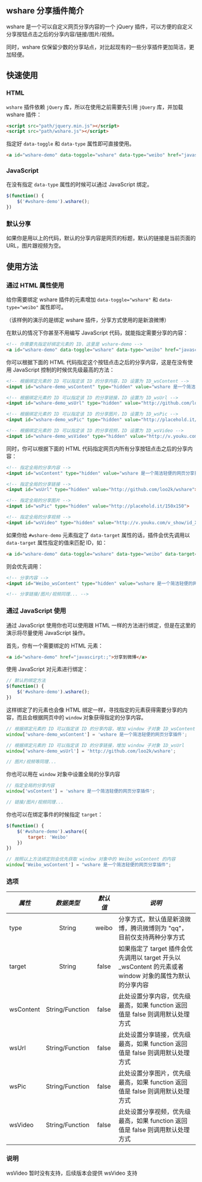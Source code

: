 ## wshare 分享插件简介

wshare 是一个可以自定义网页分享内容的一个 jQuery 插件，可以方便的自定义分享按钮点击之后的分享内容/链接/图片/视频。

同时，wshare 仅保留少数的分享站点，对比起现有的一些分享插件更加简洁，更加轻便。

## 快速使用

### HTML

```wshare``` 插件依赖 ```jQuery``` 库，所以在使用之前需要先引用 ```jQuery``` 库，并加载 wshare 插件：

```html
<script src="path/jquery.min.js"></script>
<script src="path/wshare.js"></script>
```

指定好 ```data-toggle``` 和 ```data-type``` 属性即可直接使用。

```html
<a id="wshare-demo" data-toggole="wshare" data-type="weibo" href="javascript:;">分享到微博</a>
```

### JavaScript

在没有指定 ```data-type``` 属性的时候可以通过 JavaScript 绑定。

```javascript
$(function() {
	$('#wshare-demo').wshare();
})
```

### 默认分享

如果你是用以上的代码，默认的分享内容是网页的标题，默认的链接是当前页面的 URL，图片跟视频为空。

## 使用方法

### 通过 HTML 属性使用

给你需要绑定 wshare 插件的元素增加 ```data-toggle="wshare"``` 和 ```data-type="weibo"``` 属性即可。

（该样例的演示的是绑定 wshare 插件，分享方式使用的是新浪微博）

在默认的情况下你甚至不用编写 JavaScript 代码，就能指定需要分享的内容：

```html
<!-- 你需要先指定好绑定元素的 ID，这里是 wshare-demo -->
<a id="wshare-demo" data-toggle="wshare" data-type="weibo" href="javascript:;">分享到微博</a>
```

你可以根据下面的 HTML 代码指定这个按钮点击之后的分享内容，这是在没有使用 JavaScript 控制的时候优先级最高的方法：

```html
<!-- 根据绑定元素的 ID 可以指定该 ID 的分享内容，ID 设置为 ID_wsContent -->
<input id="wshare-demo_wsContent" type="hidden" value="wshare 是一个简洁轻便的网页分享插件">

<!-- 根据绑定元素的 ID 可以指定该 ID 的分享链接，ID 设置为 ID_wsUrl -->
<input id="wshare-demo_wsUrl" type="hidden" value="http://github.com/loo2k/wshare">

<!-- 根据绑定元素的 ID 可以指定该 ID 的分享图片，ID 设置为 ID_wsPic -->
<input id="wshare-demo_wsPic" type="hidden" value="http://placehold.it/150x150">

<!-- 根据绑定元素的 ID 可以指定该 ID 的分享视频，ID 设置为 ID_wsVideo -->
<input id="wshare-demo_wsVideo" type="hidden" value="http://v.youku.com/v_show/id_XMTA5MjI1Nzcy.html">
```

同时，你可以根据下面的 HTML 代码指定网页内所有分享按钮点击之后的分享内容：

```html
<!-- 指定全局的分享内容 -->
<input id="wsContent" type="hidden" value="wshare 是一个简洁轻便的网页分享插件">

<!-- 指定全局的分享链接 -->
<input id="wsUrl" type="hidden" value="http://github.com/loo2k/wshare">

<!-- 指定全局的分享图片 -->
<input id="wsPic" type="hidden" value="http://placehold.it/150x150">

<!-- 指定全局的分享视频 -->
<input id="wsVideo" type="hidden" value="http://v.youku.com/v_show/id_XMTA5MjI1Nzcy.html">
```

如果你给 ```#wshare-demo``` 元素指定了 ```data-target``` 属性的话，插件会优先调用以 ```data-target``` 属性指定的值来匹配 ID，如：

```html
<a id="wshare-demo" data-toggle="wshare" data-type="weibo" data-target="Weibo" href="javascript:;">分享到微博</a>
```

则会优先调用：

```html
<!-- 分享内容 -->
<input id="Weibo_wsContent" type="hidden" value="wshare 是一个简洁轻便的网页分享插件">

<!-- 分享链接/图片/视频同理... -->
```

### 通过 JavaScript 使用

通过 JavaScript 使用你也可以使用跟 HTML 一样的方法进行绑定，但是在这里的演示将尽量使用 JavaScript 操作。

首先，你有一个需要绑定的 HTML 元素：

```html
<a id="wshare-demo" href="javascirpt:;">分享到微博</a>
```

使用 JavaScript 对元素进行绑定：

```javascript
// 默认的绑定方法
$(function() {
	$('#wshare-demo').wshare();
})
```

这样绑定了的元素也会像 HTML 绑定一样，寻找指定的元素获得需要分享的内容，而且会根据网页中的 ```window``` 对象获得指定的分享内容。

```javascript
// 根据绑定元素的 ID 可以指定该 ID 的分享内容，增加 window 子对象 ID_wsContent
window['wshare-demo_wsContent'] = 'wshare 是一个简洁轻便的网页分享插件';

// 根据绑定元素的 ID 可以指定该 ID 的分享链接，增加 window 子对象 ID_wsUrl
window['wshare-demo_wsUrl'] = 'http://github.com/loo2k/wshare';

// 图片/视频等同理...
```

你也可以用在 ```window``` 对象中设置全局的分享内容

```javascript
// 指定全局的分享内容
window['wsContent'] = 'wshare 是一个简洁轻便的网页分享插件';

// 链接/图片/视频同理...
```

你也可以在绑定事件的时候指定 ```target```：

```javascript
$(function() {
	$('#wshare-demo').wshare({
		target: 'Weibo'
	})
})

// 按照以上方法绑定则会优先获取 window 对象中的 Weibo_wsContent 的内容
window['Weibo_wsContent'] = "wshare 是一个简洁轻便的网页分享插件";
```

### 选项

| *属性*	|*数据类型*	|*默认值*	|*说明*	|
|---|:---:|:---:|---|
| type	|String		|weibo	|分享方式，默认值是新浪微博，腾讯微博则为 "qq"，目前仅支持两种分享方式 |
| target	|String		|false	|如果指定了 target 插件会优先调用以 target 开头以 _wsContent 的元素或者 window 对象的属性为默认的分享内容 |
| wsContent	|String/Function	|false	|此处设置分享内容，优先级最高，如果 function 返回值是 false 则调用默认处理方式 |
| wsUrl		|String/Function	|false	|此处设置分享链接，优先级最高，如果 function 返回值是 false 则调用默认处理方式 |
| wsPic		|String/Function	|false	|此处设置分享图片，优先级最高，如果 function 返回值是 false 则调用默认处理方式 |
| wsVideo	|String/Function	|false	|此处设置分享视频，优先级最高，如果 function 返回值是 false 则调用默认处理方式 |

### 说明

wsVideo 暂时没有支持，后续版本会提供 wsVideo 支持